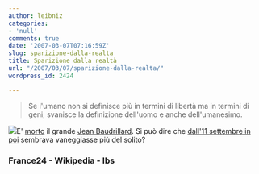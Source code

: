 ```yaml
---
author: leibniz
categories:
- 'null'
comments: true
date: '2007-03-07T07:16:59Z'
slug: sparizione-dalla-realta
title: Sparizione dalla realtà
url: "/2007/03/07/sparizione-dalla-realta/"
wordpress_id: 2424

---
```

> Se l'umano non si definisce più in termini di libertà ma in termini di geni, svanisce la definizione dell'uomo e anche dell'umanesimo.


![](http://www.die-grenze.com/sonstige_bilder/baudrillard.gif)E' [morto](http://www.france24.com/france24Public/fr/nouvelles/france/20070307-baudrillard-mort.html) il grande [Jean Baudrillard](http://it.wikipedia.org/wiki/Jean_Baudrillard). Si può dire che [dall'11 settembre in poi](http://www.internetbookshop.it/libro/WBCO4RTR491T7OH/BAUDRILLARD_JEAN/LO_SPIRITO_DEL_TERRORISMO.html?shop=1) sembrava vaneggiasse più del solito?


### France24 - Wikipedia - Ibs

